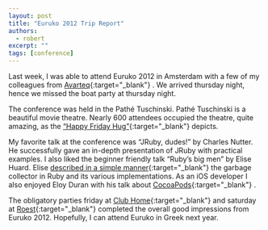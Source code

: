 ```yaml
---
layout: post
title: "Euruko 2012 Trip Report"
authors:
  - robert
excerpt: ""
tags: [conference]
---
```


Last week, I was able to attend Euruko 2012 in Amsterdam with a few of my colleagues from [Avarteq](http://www.avarteq.de/){:target="_blank"} . We arrived thursday night, hence we missed the boat party at thursday night.

The conference was held in the Pathé Tuschinski. Pathé Tuschinski is a beautiful movie theatre. Nearly 600 attendees occupied the theatre, quite amazing, as the [“Happy Friday Hug”](https://twitter.com/hone02/status/208491286217490434/photo/1/large){:target="_blank"}  depicts.

My favorite talk at the conference was “JRuby, dudes!” by Charles Nutter. He successfully gave an in-depth presentation of JRuby with practical examples. I also liked the beginner friendly talk “Ruby’s big men” by Elise Huard. Elise [described in a simple manner](https://speakerdeck.com/u/elise_huard/p/rubys-bin-men){:target="_blank"}  the garbage collector in Ruby and its various implementations. As an iOS developer I also enjoyed Eloy Duran with his talk about [CocoaPods](http://cocoapods.org/){:target="_blank"} .

The obligatory parties friday at [Club Home](http://clubhome.nl/){:target="_blank"}  and saturday at [Roest](http://amsterdamroest.nl/){:target="_blank"}  completed the overall good impressions from Euruko 2012. Hopefully, I can attend Euruko in Greek next year.
